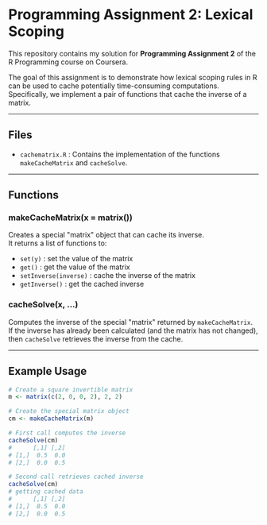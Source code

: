 # Programming Assignment 2: Lexical Scoping

This repository contains my solution for **Programming Assignment 2** of the R Programming course on Coursera.

The goal of this assignment is to demonstrate how lexical scoping rules in R can be used to cache potentially time-consuming computations. Specifically, we implement a pair of functions that cache the inverse of a matrix.

---

## Files

- `cachematrix.R` : Contains the implementation of the functions `makeCacheMatrix` and `cacheSolve`.

---

## Functions

### makeCacheMatrix(x = matrix())
Creates a special "matrix" object that can cache its inverse.  
It returns a list of functions to:
- `set(y)` : set the value of the matrix
- `get()` : get the value of the matrix
- `setInverse(inverse)` : cache the inverse of the matrix
- `getInverse()` : get the cached inverse

### cacheSolve(x, ...)
Computes the inverse of the special "matrix" returned by `makeCacheMatrix`.  
If the inverse has already been calculated (and the matrix has not changed), then `cacheSolve` retrieves the inverse from the cache.

---

## Example Usage

```r
# Create a square invertible matrix
m <- matrix(c(2, 0, 0, 2), 2, 2)

# Create the special matrix object
cm <- makeCacheMatrix(m)

# First call computes the inverse
cacheSolve(cm)
#      [,1] [,2]
# [1,]  0.5  0.0
# [2,]  0.0  0.5

# Second call retrieves cached inverse
cacheSolve(cm)
# getting cached data
#      [,1] [,2]
# [1,]  0.5  0.0
# [2,]  0.0  0.5
